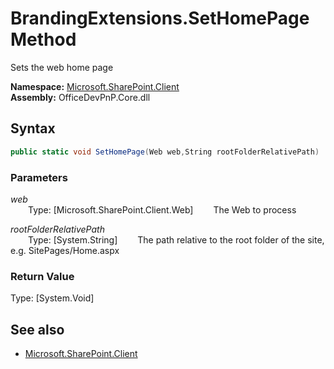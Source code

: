 # BrandingExtensions.SetHomePage Method  
Sets the web home page  

**Namespace:** [Microsoft.SharePoint.Client](Microsoft.SharePoint.Client.md)  
**Assembly:** OfficeDevPnP.Core.dll  
## Syntax
```C#
public static void SetHomePage(Web web,String rootFolderRelativePath)
```
### Parameters
*web*  
&emsp;&emsp;Type: [Microsoft.SharePoint.Client.Web] 
&emsp;&emsp;The Web to process  
  
*rootFolderRelativePath*  
&emsp;&emsp;Type: [System.String] 
&emsp;&emsp;The path relative to the root folder of the site, e.g. SitePages/Home.aspx  
  
### Return Value
Type: [System.Void]  

## See also
- [Microsoft.SharePoint.Client](Microsoft.SharePoint.Client.md)
